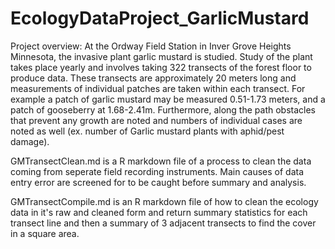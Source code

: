 # EcologyDataProject_GarlicMustard

Project overview: At the Ordway Field Station in Inver Grove Heights Minnesota, the invasive plant garlic mustard is studied. Study of the plant takes place yearly and involves taking 322 transects of the forest floor to produce data. These transects are approximately 20 meters long and measurements of individual patches are taken within each transect. For example a patch of garlic mustard may be measured 0.51-1.73 meters, and a patch of gooseberry at 1.68-2.41m. Furthermore, along the path obstacles that prevent any growth are noted and numbers of individual cases are noted as well (ex. number of Garlic mustard plants with aphid/pest damage).


GMTransectClean.md is a R markdown file of a process to clean the data coming from seperate field recording instruments. Main causes of data entry error are screened for to be caught before summary and analysis.

GMTransectCompile.md is an R markdown file of how to clean the ecology data in it's raw and cleaned form and return summary statistics for each transect line and then a summary of 3 adjacent transects to find the cover in a square area.
